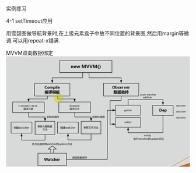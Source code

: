 实例练习

4-1  setTimeout应用

用雪碧图做导航背景时,在上级元素盒子中放不同位置的背景图,然后用margin等微调.可以用repeat-x铺满.

MVVM双向数据绑定
![Image text](https://github.com/zhl1232/example/blob/master/images/MVVM.jpg?raw=true)